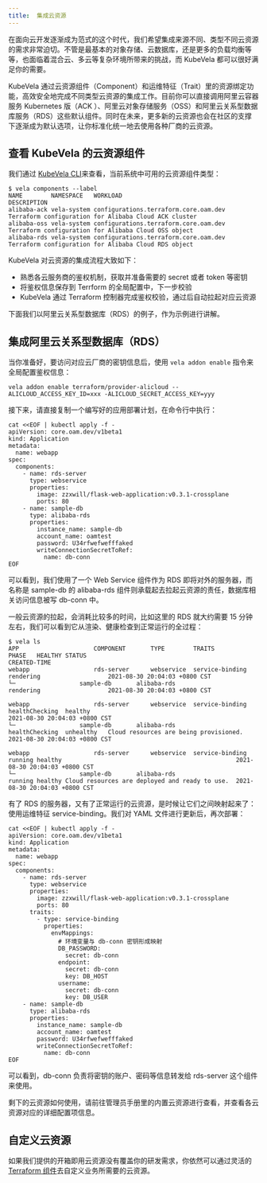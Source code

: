 ```yaml
---
title:  集成云资源
---
```


在面向云开发逐渐成为范式的这个时代，我们希望集成来源不同、类型不同云资源的需求非常迫切。不管是最基本的对象存储、云数据库，还是更多的负载均衡等等，也面临着混合云、多云等复杂环境所带来的挑战，而 KubeVela 都可以很好满足你的需要。

KubeVela 通过云资源组件（Component）和运维特征（Trait）里的资源绑定功能，高效安全地完成不同类型云资源的集成工作。目前你可以直接调用阿里云容器服务 Kubernetes 版（ACK ）、阿里云对象存储服务（OSS）和阿里云关系型数据库服务（RDS）这些默认组件。同时在未来，更多新的云资源也会在社区的支撑下逐渐成为默认选项，让你标准化统一地去使用各种厂商的云资源。

## 查看 KubeVela 的云资源组件

我们通过 [KubeVela CLI](../getting-started/quick-install.mdx#3-安装-kubevela-cli)来查看，当前系统中可用的云资源组件类型：

```shell
$ vela components --label
NAME        NAMESPACE  	WORKLOAD                             	DESCRIPTION                                                            
alibaba-ack	vela-system	configurations.terraform.core.oam.dev	Terraform configuration for Alibaba Cloud ACK cluster       
alibaba-oss	vela-system	configurations.terraform.core.oam.dev	Terraform configuration for Alibaba Cloud OSS object        
alibaba-rds	vela-system	configurations.terraform.core.oam.dev	Terraform configuration for Alibaba Cloud RDS object        
```

KubeVela 对云资源的集成流程大致如下：

 - 熟悉各云服务商的鉴权机制，获取并准备需要的 secret 或者 token 等密钥
 - 将鉴权信息保存到 Terrform 的全局配置中，下一步校验
 - KubeVela 通过 Terraform 控制器完成鉴权校验，通过后自动拉起对应云资源

下面我们以阿里云关系型数据库（RDS）的例子，作为示例进行讲解。

## 集成阿里云关系型数据库（RDS）

当你准备好，要访问对应云厂商的密钥信息后，使用 `vela addon enable` 指令来全局配置鉴权信息：
```shell
vela addon enable terraform/provider-alicloud --ALICLOUD_ACCESS_KEY_ID=xxx -ALICLOUD_SECRET_ACCESS_KEY=yyy
```

接下来，请直接复制一个编写好的应用部署计划，在命令行中执行：

```shell
cat <<EOF | kubectl apply -f -
apiVersion: core.oam.dev/v1beta1
kind: Application
metadata:
  name: webapp
spec:
  components:
    - name: rds-server
      type: webservice
      properties:
        image: zzxwill/flask-web-application:v0.3.1-crossplane
        ports: 80
    - name: sample-db
      type: alibaba-rds
      properties:
        instance_name: sample-db
        account_name: oamtest
        password: U34rfwefwefffaked
        writeConnectionSecretToRef:
          name: db-conn
EOF
```

可以看到，我们使用了一个 Web Service 组件作为 RDS 即将对外的服务器，而名称是 sample-db 的 alibaba-rds 组件则承载起去拉起云资源的责任，数据库相关访问信息被写 db-conn 中。

一般云资源的拉起，会消耗比较多的时间，比如这里的 RDS 就大约需要 15 分钟左右，我们可以看到它从渲染、健康检查到正常运行的全过程：
```
$ vela ls                  
APP                  	COMPONENT     	TYPE       	TRAITS            	PHASE  	HEALTHY	STATUS                                        	CREATED-TIME 
webapp               	rds-server    	webservice 	service-binding   	rendering	       	      	2021-08-30 20:04:03 +0800 CST
└─                 	sample-db     	alibaba-rds	                  	rendering	       	      	2021-08-30 20:04:03 +0800 CST

webapp               	rds-server    	webservice 	service-binding   	healthChecking	healthy  	                                      	2021-08-30 20:04:03 +0800 CST
└─                 	sample-db     	alibaba-rds	                  	healthChecking	unhealthy	Cloud resources are being provisioned.	2021-08-30 20:04:03 +0800 CST

webapp               	rds-server    	webservice 	service-binding   	running	healthy	                                              	2021-08-30 20:04:03 +0800 CST
└─                 	sample-db     	alibaba-rds	                  	running	healthy	Cloud resources are deployed and ready to use.	2021-08-30 20:04:03 +0800 CST
```

有了 RDS 的服务器，又有了正常运行的云资源，是时候让它们之间映射起来了：使用运维特征 service-binding。我们对 YAML 文件进行更新后，再次部署：

```shell
cat <<EOF | kubectl apply -f -
apiVersion: core.oam.dev/v1beta1
kind: Application
metadata:
  name: webapp
spec:
  components:
    - name: rds-server
      type: webservice
      properties:
        image: zzxwill/flask-web-application:v0.3.1-crossplane
        ports: 80
      traits:
        - type: service-binding
          properties:
            envMappings:
              # 环境变量与 db-conn 密钥形成映射
              DB_PASSWORD:
                secret: db-conn                             
              endpoint:
                secret: db-conn
                key: DB_HOST          
              username:
                secret: db-conn
                key: DB_USER
    - name: sample-db
      type: alibaba-rds
      properties:
        instance_name: sample-db
        account_name: oamtest
        password: U34rfwefwefffaked
        writeConnectionSecretToRef:
          name: db-conn
EOF
```
可以看到，db-conn 负责将密钥的账户、密码等信息转发给 rds-server 这个组件来使用。

剩下的云资源如何使用，请前往管理员手册里的内置云资源进行查看，并查看各云资源对应的详细配置项信息。

## 自定义云资源

如果我们提供的开箱即用云资源没有覆盖你的研发需求，你依然可以通过灵活的[Terraform 组件](../platform-engineers/components/component-terraform)去自定义业务所需要的云资源。